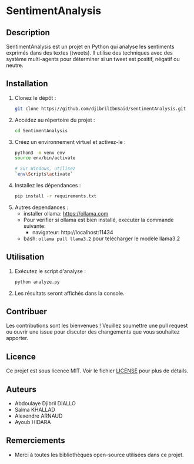 # SentimentAnalysis

## Description
SentimentAnalysis est un projet en Python qui analyse les sentiments exprimés dans des textes (tweets). Il utilise des techniques avec des système multi-agents pour déterminer si un tweet est positif, négatif ou neutre.

## Installation
1. Clonez le dépôt :
    ```bash
    git clone https://github.com/djibrilIbnSaid/sentimentAnalysis.git
    ```
2. Accédez au répertoire du projet :
    ```bash
    cd SentimentAnalysis
    ```
3. Créez un environnement virtuel et activez-le :
    ```bash
    python3 -m venv env
    source env/bin/activate  
    
    # Sur Windows, utilisez 
    `env\Scripts\activate`
    ```
4. Installez les dépendances :
    ```bash
    pip install -r requirements.txt
    ```
5. Autres dependances :
    - installer ollama: https://ollama.com
    - Pour verifier si ollama est bien installé, executer la commande suivante:
        - navigateur: http://localhost:11434
    - bash: `ollama pull llama3.2` pour telecharger le modèle llama3.2

## Utilisation
1. Exécutez le script d'analyse :
    ```bash
    python analyze.py
    ```
2. Les résultats seront affichés dans la console.

## Contribuer
Les contributions sont les bienvenues ! Veuillez soumettre une pull request ou ouvrir une issue pour discuter des changements que vous souhaitez apporter.

## Licence
Ce projet est sous licence MIT. Voir le fichier [LICENSE](LICENSE) pour plus de détails.

## Auteurs
- Abdoulaye Djibril DIALLO
- Salma KHALLAD
- Alexendre ARNAUD
- Ayoub HIDARA

## Remerciements
- Merci à toutes les bibliothèques open-source utilisées dans ce projet.
